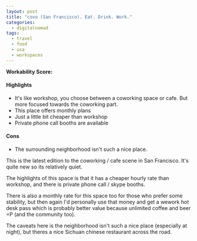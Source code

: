 ```yaml
---
layout: post
title: "covo (San Francisco). Eat. Drink. Work."
categories:
  - digitalnomad
tags:
  - travel
  - food
  - usa
  - workspaces
---
```


**Workability Score:** <i class="fa fa-star" aria-hidden="true"></i> <i class="fa fa-star" aria-hidden="true"></i> <i class="fa fa-star" aria-hidden="true"></i> <i class="fa fa-star" aria-hidden="true"></i> <i class="fa fa-star" aria-hidden="true"></i>

#### Highlights

* It's like workshop, you choose between a coworking space or cafe. But more focused towards the coworking part.
* This place offers monthly plans
* Just a little bit cheaper than workshop
* Private phone call booths are available

#### Cons

* The surrounding neighborhood isn't such a nice place.

This is the latest edition to the coworking / cafe scene in San Francisco. It's quite new so its relatively quiet.

The highlights of this space is that it has a cheaper hourly rate than workshop, and there is private phone call / skype booths.

There is also a monthly rate for this space too for those who prefer some stability, but then again I'd personally use that money and get a wework hot desk pass which is probably better value because unlimited coffee and beer =P (and the community too).

The caveats here is the neighborhood isn't such a nice place (especially at night), but theres a nice Sichuan chinese restaurant across the road.
